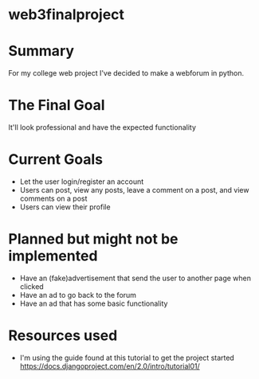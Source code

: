 # web3finalproject

# Summary

For my college web project I've decided to make a webforum in python.

# The Final Goal
It'll look professional and have the expected functionality

# Current Goals
- Let the user login/register an account
- Users can post, view any posts, leave a comment on a post, and view comments on a post
- Users can view their profile

# Planned but might not be implemented
- Have an (fake)advertisement that send the user to another page when clicked
- Have an ad to go back to the forum
- Have an ad that has some basic functionality

# Resources used
- I'm using the guide found at this tutorial to get the project started
https://docs.djangoproject.com/en/2.0/intro/tutorial01/

